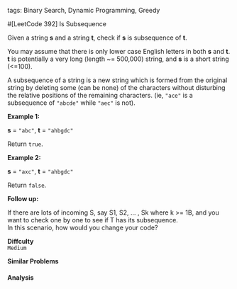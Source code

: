 tags: Binary Search, Dynamic Programming, Greedy

#[LeetCode 392] Is Subsequence

Given a string **s** and a string **t**, check if **s** is subsequence of **t**.

You may assume that there is only lower case English letters in both **s** and **t**. 
**t** is potentially a very long (length ~= 500,000) string, and **s** is a short string (<=100).

A subsequence of a string is a new string which is formed from the original string by deleting some (can be none) 
of the characters without disturbing the relative positions of the remaining characters. 
(ie, `"ace"` is a subsequence of `"abcde"` while `"aec"` is not).

**Example 1:**

**s** = `"abc"`, **t** = `"ahbgdc"`

Return `true`.

**Example 2:**

**s** = `"axc"`, **t** = `"ahbgdc"`

Return `false`.

**Follow up:**

If there are lots of incoming S, say S1, S2, ... , Sk where k >= 1B, and you want to check one by one to see if T has its subsequence.  
In this scenario, how would you change your code?


**Diffculty**  
`Medium`

**Similar Problems**  


#### Analysis


